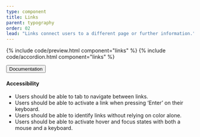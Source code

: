 ```yaml
---
type: component
title: Links
parent: typography
order: 02
lead: "Links connect users to a different page or further information."
---
```


<!-- Links section begin -->

<p class="usa-font-lead">
</p>

{% include code/preview.html component="links" %}
{% include code/accordion.html component="links" %}
<div class="usa-accordion usa-accordion--bordered site-accordion-docs">
  <button class="usa-button-unstyled usa-accordion__button"
      aria-expanded="true" aria-controls="link-docs">
    Documentation
  </button>
  <div id="link-docs" class="usa-accordion__content usa-prose site-prose">
    <h4 class="usa-heading">Accessibility</h4>
    <ul class="usa-content-list">
      <li>Users should be able to tab to navigate between links.</li>
      <li>Users should be able to activate a link when pressing ‘Enter’ on their keyboard.</li>
      <li>Users should be able to identify links without relying on color alone.</li>
      <li>Users should be able to activate hover and focus states with both a mouse and a keyboard.</li>
    </ul>
  </div>
</div>
